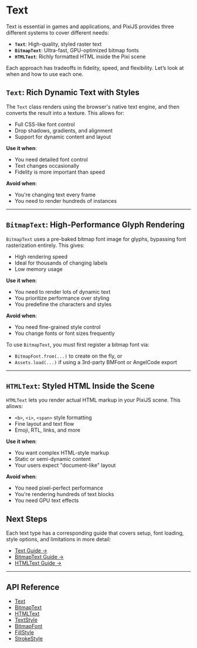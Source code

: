 # Text

Text is essential in games and applications, and PixiJS provides three different systems to cover different needs:

- **`Text`**: High-quality, styled raster text
- **`BitmapText`**: Ultra-fast, GPU-optimized bitmap fonts
- **`HTMLText`**: Richly formatted HTML inside the Pixi scene

Each approach has tradeoffs in fidelity, speed, and flexibility. Let’s look at when and how to use each one.

## `Text`: Rich Dynamic Text with Styles

The `Text` class renders using the browser's native text engine, and then converts the result into a texture. This allows for:

- Full CSS-like font control
- Drop shadows, gradients, and alignment
- Support for dynamic content and layout

**Use it when**:

- You need detailed font control
- Text changes occasionally
- Fidelity is more important than speed

**Avoid when**:

- You're changing text every frame
- You need to render hundreds of instances

---

## `BitmapText`: High-Performance Glyph Rendering

`BitmapText` uses a pre-baked bitmap font image for glyphs, bypassing font rasterization entirely. This gives:

- High rendering speed
- Ideal for thousands of changing labels
- Low memory usage

**Use it when**:

- You need to render lots of dynamic text
- You prioritize performance over styling
- You predefine the characters and styles

**Avoid when**:

- You need fine-grained style control
- You change fonts or font sizes frequently

To use `BitmapText`, you must first register a bitmap font via:

- `BitmapFont.from(...)` to create on the fly, or
- `Assets.load(...)` if using a 3rd-party BMFont or AngelCode export

---

## `HTMLText`: Styled HTML Inside the Scene

`HTMLText` lets you render actual HTML markup in your PixiJS scene. This allows:

- `<b>`, `<i>`, `<span>` style formatting
- Fine layout and text flow
- Emoji, RTL, links, and more

**Use it when**:

- You want complex HTML-style markup
- Static or semi-dynamic content
- Your users expect "document-like" layout

**Avoid when**:

- You need pixel-perfect performance
- You're rendering hundreds of text blocks
- You need GPU text effects

## Next Steps

Each text type has a corresponding guide that covers setup, font loading, style options, and limitations in more detail:

- [Text Guide →](./canvas.md)
- [BitmapText Guide →](./bitmap.md)
- [HTMLText Guide →](./html.md)

---

## API Reference

- [Text](https://pixijs.download/release/docs/scene.Text.html)
- [BitmapText](https://pixijs.download/release/docs/scene.BitmapText.html)
- [HTMLText](https://pixijs.download/release/docs/scene.HTMLText.html)
- [TextStyle](https://pixijs.download/release/docs/text.TextStyle.html)
- [BitmapFont](https://pixijs.download/release/docs/text.BitmapFont.html)
- [FillStyle](https://pixijs.download/release/docs/scene.FillStyle.html)
- [StrokeStyle](https://pixijs.download/release/docs/scene.StrokeStyle.html)
